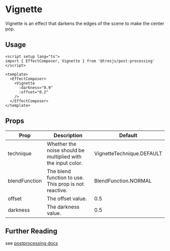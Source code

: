 # Vignette

<DocsDemo>
  <VignetteDemo />
</DocsDemo>

Vignette is an effect that darkens the edges of the scene to make the center pop.

## Usage

```vue
<script setup lang="ts">
import { EffectComposer, Vignette } from '@tresjs/post-processing'
</script>

<template>
  <EffectComposer>
    <Vignette
      :darkness="0.9"
      :offset="0.2"
    />
  </EffectComposer>
</template>
```

## Props

| Prop          | Description                                                 | Default                    |
| ------------- | ----------------------------------------------------------- | -------------------------- |
| technique     | Whether the noise should be multiplied with the input color. | VignetteTechnique.DEFAULT |
| blendFunction | The blend function to use. This prop is not reactive. | BlendFunction.NORMAL       |
| offset        | The offset value.                                           | 0.5                        |
| darkness      | The darkness value.                                         | 0.5                        |

## Further Reading
see [postprocessing docs](https://pmndrs.github.io/postprocessing/public/docs/class/src/effects/VignetteEffect.js~VignetteEffect.html)
